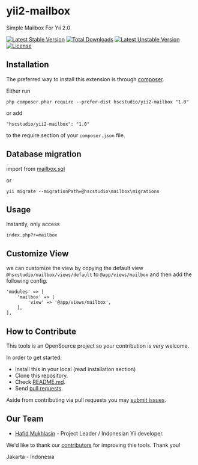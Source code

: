 yii2-mailbox
============
Simple Mailbox For Yii 2.0

[![Latest Stable Version](https://poser.pugx.org/hscstudio/yii2-mailbox/v/stable)](https://packagist.org/packages/hscstudio/yii2-mailbox) [![Total Downloads](https://poser.pugx.org/hscstudio/yii2-mailbox/downloads)](https://packagist.org/packages/hscstudio/yii2-mailbox) [![Latest Unstable Version](https://poser.pugx.org/hscstudio/yii2-mailbox/v/unstable)](https://packagist.org/packages/hscstudio/yii2-mailbox) [![License](https://poser.pugx.org/hscstudio/yii2-mailbox/license)](https://packagist.org/packages/hscstudio/yii2-mailbox)

## Installation

The preferred way to install this extension is through [composer](http://getcomposer.org/download/).

Either run

```
php composer.phar require --prefer-dist hscstudio/yii2-mailbox "1.0"
```

or add

```
"hscstudio/yii2-mailbox": "1.0"
```

to the require section of your `composer.json` file.


## Database migration

import from [mailbox.sql](migrations/mailbox.sql)

or

```
yii migrate --migrationPath=@hscstudio\mailbox\migrations
```

## Usage

Instantly, only access 
```
index.php?r=mailbox
```

## Customize View

we can customize the view by copying the default view `@hscstudio/mailbox/views/default` to `@app/views/mailbox` and then add the following config.

```	
'modules' => [
	'mailbox' => [		
		'view' => '@app/views/mailbox',			
	],
],
```

## How to Contribute

This tools is an OpenSource project so your contribution is very welcome.

In order to get started:

- Install this in your local (read installation section)
- Clone this repository.
- Check [README.md](README.md).
- Send [pull requests](https://github.com/hscstudio/yii2-mailbox/pulls).

Aside from contributing via pull requests you may [submit issues](https://github.com/hscstudio/yii2-mailbox/issues).

## Our Team

- [Hafid Mukhlasin](http://www.hafidmukhlasin.com) - Project Leader / Indonesian Yii developer.

We'd like to thank our [contributors](https://github.com/hscstudio/yii2-mailbox/graphs/contributors) for improving
this tools. Thank you!

Jakarta - Indonesia
